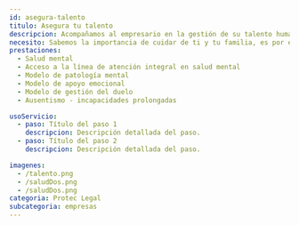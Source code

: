 ```yaml
---
id: asegura-talento
titulo: Asegura tu talento
descripcion: Acompañamos al empresario en la gestión de su talento humano y le damos acceso a servicios que apalancan la productividad de su negocio y el bienestar de sus empleados.
necesito: Sabemos la importancia de cuidar de ti y tu familia, es por ello que, te brindamos las mejores opciones que te permitirán disfrutar de los momentos más especiales de tu vida con tranquilidad.
prestaciones: 
  - Salud mental
  - Acceso a la línea de atención integral en salud mental
  - Modelo de patología mental
  - Modelo de apoyo emocional
  - Modelo de gestión del duelo
  - Ausentismo - incapacidades prolongadas

usoServicio:
  - paso: Título del paso 1
    descripcion: Descripción detallada del paso.
  - paso: Título del paso 2
    descripcion: Descripción detallada del paso.

imagenes:
  - /talento.png
  - /saludDos.png
  - /saludDos.png
categoria: Protec Legal
subcategoria: empresas
---
```

